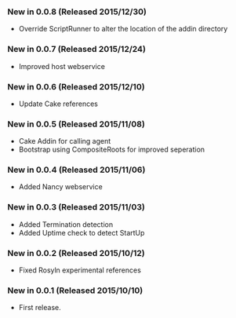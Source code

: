 ### New in 0.0.8 (Released 2015/12/30)
* Override ScriptRunner to alter the location of the addin directory

### New in 0.0.7 (Released 2015/12/24)
* Improved host webservice

### New in 0.0.6 (Released 2015/12/10)
* Update Cake references

### New in 0.0.5 (Released 2015/11/08)
* Cake Addin for calling agent
* Bootstrap using CompositeRoots for improved seperation

### New in 0.0.4 (Released 2015/11/06)
* Added Nancy webservice

### New in 0.0.3 (Released 2015/11/03)
* Added Termination detection
* Added Uptime check to detect StartUp

### New in 0.0.2 (Released 2015/10/12)
* Fixed Rosyln experimental references

### New in 0.0.1 (Released 2015/10/10)
* First release.